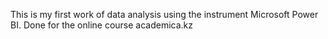 This is my first work of data analysis using the instrument Microsoft Power BI.
Done for the online course academica.kz
